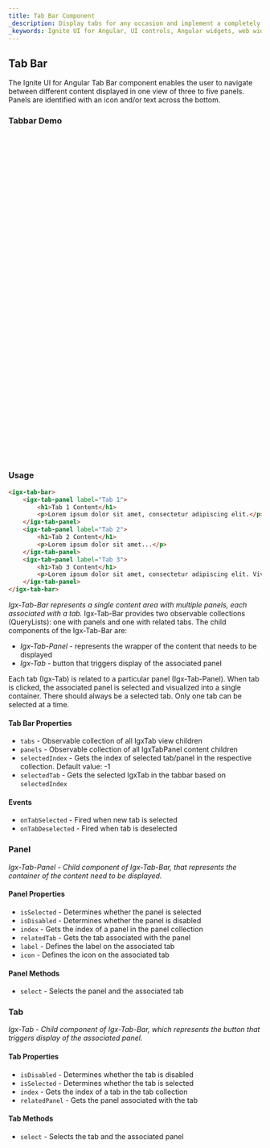 ```yaml
---
title: Tab Bar Component
_description: Display tabs for any occasion and implement a completely tabbed user interface. These UI controls manage every aspect of your tabs’ appearance and behavior.
_keywords: Ignite UI for Angular, UI controls, Angular widgets, web widgets, UI widgets, Angular, Native Angular Components Suite, Native Angular Controls, Native Angular Components Library, Angular Tab Bar component, Angular Tab Bar controls
---
```


## Tab Bar

<p class="highlight">The Ignite UI for Angular Tab Bar component enables the user to navigate between different content displayed in one view of three to five panels. Panels are identified with an icon and/or text across the bottom.</p>
<div class="divider"></div>

### Tabbar Demo

<div class="sample-container" style="height:645px">
    <iframe src='https://{environment:host}/angular-demos/tabbar' width="100%" height="100%" seamless frameBorder="0"></iframe>
</div>
<div class="divider--half"></div>

### Usage

```html
<igx-tab-bar>
    <igx-tab-panel label="Tab 1">
        <h1>Tab 1 Content</h1>
        <p>Lorem ipsum dolor sit amet, consectetur adipiscing elit.</p>
    </igx-tab-panel>
    <igx-tab-panel label="Tab 2">
        <h1>Tab 2 Content</h1>
        <p>Lorem ipsum dolor sit amet...</p>
    </igx-tab-panel>
    <igx-tab-panel label="Tab 3">
        <h1>Tab 3 Content</h1>
        <p>Lorem ipsum dolor sit amet, consectetur adipiscing elit. Vivamus vitae malesuada odio.</p>
    </igx-tab-panel>
</igx-tab-bar>
```

_Igx-Tab-Bar represents a single content area with multiple panels, each associated with a tab._
Igx-Tab-Bar provides two observable collections (QueryLists): one with panels and one with related tabs.
The child components of the Igx-Tab-Bar are:

* _Igx-Tab-Panel_ - represents the wrapper of the content that needs to be displayed
* _Igx-Tab_ - button that triggers display of the associated panel

Each tab (Igx-Tab) is related to a particular panel (Igx-Tab-Panel). When tab is clicked, the associated panel is selected and visualized into a single container.
There should always be a selected tab. Only one tab can be selected at a time.

#### Tab Bar Properties

* `tabs` - Observable collection of all IgxTab view children
* `panels` - Observable collection of all IgxTabPanel content children
* `selectedIndex` - Gets the index of selected tab/panel in the respective collection. Default value: -1
* `selectedTab` - Gets the selected IgxTab in the tabbar based on `selectedIndex`

#### Events

* `onTabSelected` - Fired when new tab is selected
* `onTabDeselected` - Fired when tab is deselected
  <div class="divider--half"></div>

### Panel

_Igx-Tab-Panel_ - _Child component of Igx-Tab-Bar, that represents the container of the content need to be displayed._

#### Panel Properties

* `isSelected` - Determines whether the panel is selected
* `isDisabled` - Determines whether the panel is disabled
* `index` - Gets the index of a panel in the panel collection
* `relatedTab` - Gets the tab associated with the panel
* `label` - Defines the label on the associated tab
* `icon` - Defines the icon on the associated tab

#### Panel Methods

* `select` - Selects the panel and the associated tab
  <div class="divider--half"></div>

### Tab

_Igx-Tab_ - _Child component of Igx-Tab-Bar, which represents the button that triggers display of the associated panel._

#### Tab Properties

* `isDisabled` - Determines whether the tab is disabled
* `isSelected` - Determines whether the tab is selected
* `index` - Gets the index of a tab in the tab collection
* `relatedPanel` - Gets the panel associated with the tab

#### Tab Methods

* `select` - Selects the tab and the associated panel
  <div class="divider--half"></div>
